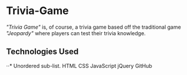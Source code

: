 # Trivia-Game

*"Trivia Game"* is, of course, a trivia game based off the traditional game *"Jeopardy"* where players can test their trivia knowledge.


## Technologies Used
⋅⋅* Unordered sub-list.
HTML
CSS
JavaScript
jQuery
GitHub

